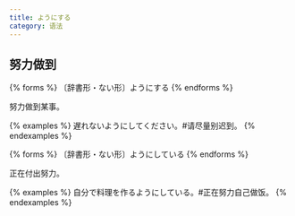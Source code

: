 ```yaml
---
title: ようにする
category: 语法
---
```


## 努力做到

{% forms %}
〔辞書形・ない形〕ようにする
{% endforms %}

努力做到某事。

{% examples %}
遅れないようにしてください。#请尽量别迟到。
{% endexamples %}

{% forms %}
〔辞書形・ない形〕ようにしている
{% endforms %}

正在付出努力。

{% examples %}
自分で料理を作るようにしている。#正在努力自己做饭。
{% endexamples %}
